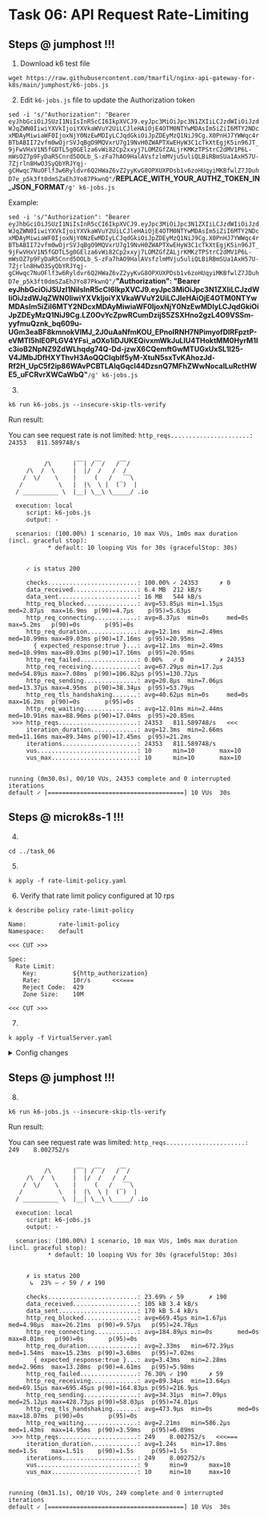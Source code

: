 # Task 06: API Request Rate-Limiting



## Steps @ jumphost !!!

1. Download k6 test file
   
```
wget https://raw.githubusercontent.com/tmarfil/nginx-api-gateway-for-k8s/main/jumphost/k6-jobs.js
```

2. Edit `k6-jobs.js` file to update the Authorization token

`sed -i 's/"Authorization": "Bearer eyJhbGciOiJSUzI1NiIsInR5cCI6IkpXVCJ9.eyJpc3MiOiJpc3N1ZXIiLCJzdWIiOiJzdWJqZWN0IiwiYXVkIjoiYXVkaWVuY2UiLCJleHAiOjE4OTM0NTYwMDAsIm5iZiI6MTY2NDcxMDAyMiwiaWF0IjoxNjY0NzEwMDIyLCJqdGkiOiJpZDEyMzQ1NiJ9Cg.X0PnHJ7YWWqc4rBTbABII72vfm0wOjrSVJqBgO9MQVxrU7g19NvH0ZWAPTXwEHyW3C1cTkXtEgjK5in96JT_9jFwVHxV1N5fGDTL5g0GElza6vWi82Cp2xxyj7LOMZGfZALjrKMKzTPStrC2dMV1P6L-mWsOZ7p9FyDaR5Cnrd5OOLb_S-zFa7hAO9HalAVsfzlmMVju5uliQLBiRBmSUa1AxH57U-7Zjrln8HwO3SyQbYRJYqj-gCHwqc7NuOFlf3w6Ryldvr6Q2HWaZ6vZ2yyKvG8OPXUXPDsb1v6zoHUqyiMKBfwlZ7JDuhD7e_p5k3ft0dmSZaEhJYo87PkwnQ"/`__REPLACE_WITH_YOUR_AUTHZ_TOKEN_IN_JSON_FORMAT__`/g' k6-jobs.js`

Example:

`sed -i 's/"Authorization": "Bearer eyJhbGciOiJSUzI1NiIsInR5cCI6IkpXVCJ9.eyJpc3MiOiJpc3N1ZXIiLCJzdWIiOiJzdWJqZWN0IiwiYXVkIjoiYXVkaWVuY2UiLCJleHAiOjE4OTM0NTYwMDAsIm5iZiI6MTY2NDcxMDAyMiwiaWF0IjoxNjY0NzEwMDIyLCJqdGkiOiJpZDEyMzQ1NiJ9Cg.X0PnHJ7YWWqc4rBTbABII72vfm0wOjrSVJqBgO9MQVxrU7g19NvH0ZWAPTXwEHyW3C1cTkXtEgjK5in96JT_9jFwVHxV1N5fGDTL5g0GElza6vWi82Cp2xxyj7LOMZGfZALjrKMKzTPStrC2dMV1P6L-mWsOZ7p9FyDaR5Cnrd5OOLb_S-zFa7hAO9HalAVsfzlmMVju5uliQLBiRBmSUa1AxH57U-7Zjrln8HwO3SyQbYRJYqj-gCHwqc7NuOFlf3w6Ryldvr6Q2HWaZ6vZ2yyKvG8OPXUXPDsb1v6zoHUqyiMKBfwlZ7JDuhD7e_p5k3ft0dmSZaEhJYo87PkwnQ"/`**"Authorization": "Bearer eyJhbGciOiJSUzI1NiIsInR5cCI6IkpXVCJ9.eyJpc3MiOiJpc3N1ZXIiLCJzdWIiOiJzdWJqZWN0IiwiYXVkIjoiYXVkaWVuY2UiLCJleHAiOjE4OTM0NTYwMDAsIm5iZiI6MTY2NDcxMDAyMiwiaWF0IjoxNjY0NzEwMDIyLCJqdGkiOiJpZDEyMzQ1NiJ9Cg.LZ0OvYcZpwRCumDzijS5ZSXHno2gzL4O9VSSm-yyfmuQznk_bq609u-UGm3eaBF8kmnokVlMJ_2J0uAaNfmKOU_EPnoIRNH7NPimyofDlRFpztP-eVMTI5hlE0PLGV4YFsi_aOXo1iDJUKEQivxmWkJuLIU4THoktMM0HyrM1Ic3ioB2NpNZ9ZdWLhqdg74Q-Dd-jzwX6CQemftGwMTUGxUxSL1l25-V4JMbJDfHXYThvH3AoQQCIqbIf5yM-XtuN5sxTvKAhozJd-Rf2H_UpC5f2ip86WAvPCBTLAlqGqcl44DzsnQ7MFhZWwNocalLuRctHWE5_uFCRvrXWCaWbQ"**`/g' k6-jobs.js`

3.
```
k6 run k6-jobs.js --insecure-skip-tls-verify
```

Run result:

You can see request rate is not limited: `http_reqs......................: 24353   811.589748/s`

```

          /\      |‾‾| /‾‾/   /‾‾/
     /\  /  \     |  |/  /   /  /
    /  \/    \    |     (   /   ‾‾\
   /          \   |  |\  \ |  (‾)  |
  / __________ \  |__| \__\ \_____/ .io

  execution: local
     script: k6-jobs.js
     output: -

  scenarios: (100.00%) 1 scenario, 10 max VUs, 1m0s max duration (incl. graceful stop):
           * default: 10 looping VUs for 30s (gracefulStop: 30s)


     ✓ is status 200

     checks.........................: 100.00% ✓ 24353      ✗ 0
     data_received..................: 6.4 MB  212 kB/s
     data_sent......................: 16 MB   544 kB/s
     http_req_blocked...............: avg=53.85µs min=1.15µs med=2.87µs  max=16.9ms  p(90)=4.7µs    p(95)=5.63µs
     http_req_connecting............: avg=8.37µs  min=0s     med=0s      max=5.2ms   p(90)=0s       p(95)=0s
     http_req_duration..............: avg=12.1ms  min=2.49ms med=10.99ms max=89.03ms p(90)=17.16ms  p(95)=20.95ms
       { expected_response:true }...: avg=12.1ms  min=2.49ms med=10.99ms max=89.03ms p(90)=17.16ms  p(95)=20.95ms
     http_req_failed................: 0.00%   ✓ 0          ✗ 24353
     http_req_receiving.............: avg=67.29µs min=17.2µs med=54.89µs max=7.08ms  p(90)=106.82µs p(95)=130.72µs
     http_req_sending...............: avg=20.8µs  min=7.06µs med=13.37µs max=4.95ms  p(90)=38.34µs  p(95)=53.79µs
     http_req_tls_handshaking.......: avg=40.62µs min=0s     med=0s      max=16.2ms  p(90)=0s       p(95)=0s
     http_req_waiting...............: avg=12.01ms min=2.44ms med=10.91ms max=88.96ms p(90)=17.04ms  p(95)=20.85ms
 >>> http_reqs......................: 24353   811.589748/s   <<<
     iteration_duration.............: avg=12.3ms  min=2.66ms med=11.16ms max=89.34ms p(90)=17.45ms  p(95)=21.2ms
     iterations.....................: 24353   811.589748/s
     vus............................: 10      min=10       max=10
     vus_max........................: 10      min=10       max=10


running (0m30.0s), 00/10 VUs, 24353 complete and 0 interrupted iterations
default ✓ [======================================] 10 VUs  30s
```

## Steps @ microk8s-1 !!!

4.
```
cd ../task_06
```

5.
```
k apply -f rate-limit-policy.yaml
```

6. Verify that rate limit policy configured at 10 rps

```
k describe policy rate-limit-policy
```

```
Name:         rate-limit-policy
Namespace:    default

<<< CUT >>>

Spec:
  Rate Limit:
    Key:          ${http_authorization}
    Rate:         10r/s      <<<===
    Reject Code:  429
    Zone Size:    10M

<<< CUT >>>
```
7.
```
k apply -f VirtualServer.yaml
```

<details>
  <summary>Config changes</summary>

``` diff
#task_06$ diff VirtualServer.yaml ../task_05/VirtualServer.yaml
30c30
<       - name: rate-limit-policy
---
>       - name: app-protect-policy
```

</details>

## Steps @ jumphost !!!
8.
```
k6 run k6-jobs.js --insecure-skip-tls-verify
```
Run result:

You can see request rate was limited: `http_reqs......................: 249    8.002752/s`

```

          /\      |‾‾| /‾‾/   /‾‾/
     /\  /  \     |  |/  /   /  /
    /  \/    \    |     (   /   ‾‾\
   /          \   |  |\  \ |  (‾)  |
  / __________ \  |__| \__\ \_____/ .io

  execution: local
     script: k6-jobs.js
     output: -

  scenarios: (100.00%) 1 scenario, 10 max VUs, 1m0s max duration (incl. graceful stop):
           * default: 10 looping VUs for 30s (gracefulStop: 30s)


     ✗ is status 200
      ↳  23% — ✓ 59 / ✗ 190

     checks.........................: 23.69% ✓ 59       ✗ 190
     data_received..................: 105 kB 3.4 kB/s
     data_sent......................: 170 kB 5.4 kB/s
     http_req_blocked...............: avg=669.45µs min=1.67µs   med=4.98µs  max=26.21ms  p(90)=9.57µs   p(95)=24.78µs
     http_req_connecting............: avg=184.89µs min=0s       med=0s      max=8.01ms   p(90)=0s       p(95)=0s
     http_req_duration..............: avg=2.33ms   min=672.39µs med=1.54ms  max=15.23ms  p(90)=3.68ms   p(95)=7.02ms
       { expected_response:true }...: avg=3.43ms   min=2.28ms   med=2.96ms  max=13.28ms  p(90)=4.61ms   p(95)=5.98ms
     http_req_failed................: 76.30% ✓ 190      ✗ 59
     http_req_receiving.............: avg=89.34µs  min=13.64µs  med=69.15µs max=695.45µs p(90)=164.83µs p(95)=216.9µs
     http_req_sending...............: avg=34.31µs  min=7.09µs   med=25.12µs max=428.73µs p(90)=58.03µs  p(95)=74.01µs
     http_req_tls_handshaking.......: avg=473.9µs  min=0s       med=0s      max=18.07ms  p(90)=0s       p(95)=0s
     http_req_waiting...............: avg=2.21ms   min=586.2µs  med=1.43ms  max=14.95ms  p(90)=3.59ms   p(95)=6.89ms
 >>> http_reqs......................: 249    8.002752/s   <<<===
     iteration_duration.............: avg=1.24s    min=17.8ms   med=1.5s    max=1.51s    p(90)=1.5s     p(95)=1.5s
     iterations.....................: 249    8.002752/s
     vus............................: 9      min=9      max=10
     vus_max........................: 10     min=10     max=10


running (0m31.1s), 00/10 VUs, 249 complete and 0 interrupted iterations
default ✓ [======================================] 10 VUs  30s
```
